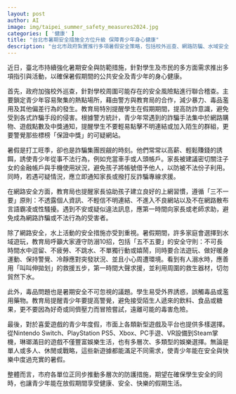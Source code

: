 ```yaml
---
layout: post
author: AI
image: img/taipei_summer_safety_measures2024.jpg
categories: [ '健康' ]
title: "台北市暑期安全措施全方位升級 保障青少年身心健康"  
description: "台北市政府紮實推行多項暑假安全策略，包括校外巡查、網路防騙、水域安全教育及毒品防範，並提供豐富的娛樂選擇，讓青少年度過安全、快樂、充實的暑假。"
---
```

近日，臺北市持續強化暑期安全與防範措施，針對學生及市民的多方面需求推出多項指引與活動，以確保暑假期間的公共安全及青少年的身心健康。

首先，政府加強校外巡查，針對學校周圍可能存在的安全風險點進行聯合稽查。主要鎖定青少年容易聚集的熱點場所，藉由警方與教育局的合作，減少暴力、毒品濫用及其他偏差行為的發生。教育局特別提醒學生在假期期間，提高防詐意識，避免受到各式詐騙手段的侵害。根據警方統計，青少年常遇到的詐騙手法集中於網路購物、遊戲點數及中獎通知，提醒學生不要輕易點擊不明連結或加入陌生的群組，更要警覺那些標榜「保證中獎」的可疑網站。

暑假是打工旺季，卻也是詐騙集團觊觎的時刻。他們常常以高薪、輕鬆賺錢的誘餌，誘使青少年從事不法行為，例如充當車手或人頭帳戶。家長被建議密切關注子女的金融帳戶與手機使用狀況，避免孩子將帳號借予他人，以防被不法份子利用。同時，若遇可疑情況，應立即通知家長或撥打反詐騙專線求援。

在網路安全方面，教育局也提醒家長協助孩子建立良好的上網習慣，遵循「三不一要」原則：不透露個人資訊、不輕信不明連結、不進入不良網站以及不在網路散布言語霸凌或性騷擾。遇到不安或疑似違法訊息，應第一時間向家長或老師求助，避免成為網路詐騙或不法行為的受害者。

除了網路安全，水上活動的安全措施亦受到重視。暑假期間，許多家庭會選擇到水域遊玩，教育局呼籲大家遵守防溺10招，包括「五不五要」的安全守則：不可長時間水中逗留、不疲勞、不跳水、不單獨行動或嬉鬧，同時要合法遊玩、做好暖身運動、保持警覺、冷靜應對突發狀況、並且小心周遭環境。看到有人溺水時，應善用「叫叫伸拋划」的救援五步，第一時間大聲求援，並利用周圍的救生器材，切勿貿然下水。

此外，毒品問題也是暑期安全不可忽視的議題。學生易受外界誘惑，誤觸毒品或濫用藥物。教育局提醒青少年要提高警覺，避免接受陌生人遞來的飲料、食品或糖果，更不要因為好奇或同儕壓力而冒險嘗試，遠離可能的毒害危險。

最後，對於喜愛遊戲的青少年度假，市面上各類新型遊戲及平台也提供多樣選擇。從Nintendo Switch、PlayStation PS5、Xbox、PC手遊、VR設備到Steam掌機，琳瑯滿目的遊戲不僅豐富娛樂生活，也有多層次、多類型的娛樂選擇。無論是單人或多人、休閒或戰略，這些新遊據都能滿足不同需求，使青少年能在安全與快樂中度過充實的暑假。

整體而言，市府各單位正同步推動多層次的防護措施，期望在確保學生安全的同時，也讓青少年能在放假期間享受健康、安全、快樂的假期生活。